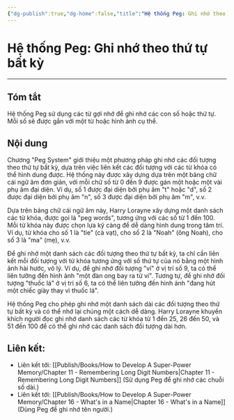 ```yaml
---
{"dg-publish":true,"dg-home":false,"title":"Hệ thống Peg: Ghi nhớ theo thứ tự bất kỳ","date":"2024-08-31","tags":["#books","#memory","#How_to_Develop_A_Super_Power_Memory"],"Chương":"Chương5","dg-path":"Books/How to Develop A Super-Power Memory/Peg System.md","permalink":"/books/how-to-develop-a-super-power-memory/peg-system/","dgPassFrontmatter":true,"updated":"2025-01-31T00:29:20.449+07:00"}
---
```


# Hệ thống Peg: Ghi nhớ theo thứ tự bất kỳ
---
## Tóm tắt
 Hệ thống Peg sử dụng các từ gợi nhớ để ghi nhớ các con số hoặc thứ tự. Mỗi số sẽ được gắn với một từ hoặc hình ảnh cụ thể.

## Nội dung
Chương "Peg System" giới thiệu một phương pháp ghi nhớ các đối tượng theo thứ tự bất kỳ, dựa trên việc liên kết các đối tượng với các từ khóa có thể hình dung được. Hệ thống này được xây dựng dựa trên một bảng chữ cái ngữ âm đơn giản, với mỗi chữ số từ 0 đến 9 được gán một hoặc một vài phụ âm đại diện. Ví dụ, số 1 được đại diện bởi phụ âm "t" hoặc "d", số 2 được đại diện bởi phụ âm "n", số 3 được đại diện bởi phụ âm "m", v.v.

Dựa trên bảng chữ cái ngữ âm này, Harry Lorayne xây dựng một danh sách các từ khóa, được gọi là "peg words", tương ứng với các số từ 1 đến 100. Mỗi từ khóa này được chọn lựa kỹ càng để dễ dàng hình dung trong tâm trí. Ví dụ, từ khóa cho số 1 là "tie" (cà vạt), cho số 2 là "Noah" (ông Noah), cho số 3 là "ma" (mẹ), v.v.

Để ghi nhớ một danh sách các đối tượng theo thứ tự bất kỳ, ta chỉ cần liên kết mỗi đối tượng với từ khóa tương ứng với số thứ tự của nó bằng một hình ảnh hài hước, vô lý. Ví dụ, để ghi nhớ đối tượng "ví" ở vị trí số 9, ta có thể liên tưởng đến hình ảnh "một đàn ong bay ra từ ví". Tương tự, để ghi nhớ đối tượng "thuốc lá" ở vị trí số 6, ta có thể liên tưởng đến hình ảnh "đang hút một chiếc giày thay vì thuốc lá".

Hệ thống Peg cho phép ghi nhớ một danh sách dài các đối tượng theo thứ tự bất kỳ và có thể nhớ lại chúng một cách dễ dàng. Harry Lorayne khuyến khích người đọc ghi nhớ danh sách các từ khóa từ 1 đến 25, 26 đến 50, và 51 đến 100 để có thể ghi nhớ các danh sách đối tượng dài hơn.

## **Liên kết**:
- Liên kết tới: [[Publish/Books/How to Develop A Super-Power Memory/Chapter 11 - Remembering Long Digit Numbers\|Chapter 11 - Remembering Long Digit Numbers]] (Sử dụng Peg để ghi nhớ các chuỗi số dài.)
- Liên kết tới: [[Publish/Books/How to Develop A Super-Power Memory/Chapter 16 - What's in a Name\|Chapter 16 - What's in a Name]] (Dùng Peg để ghi nhớ tên người.)
